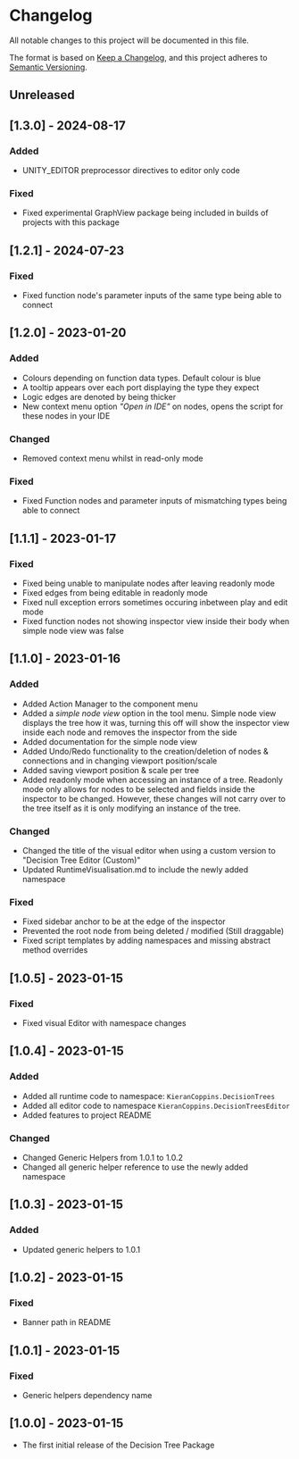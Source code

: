 # Changelog

All notable changes to this project will be documented in this file.

The format is based on [Keep a Changelog](https://keepachangelog.com/en/1.0.0/),
and this project adheres to [Semantic Versioning](https://semver.org/spec/v2.0.0.html).

## Unreleased

## [1.3.0] - 2024-08-17

### Added

- UNITY_EDITOR preprocessor directives to editor only code

### Fixed

- Fixed experimental GraphView package being included in builds of projects with this package

## [1.2.1] - 2024-07-23

### Fixed

- Fixed function node's parameter inputs of the same type being able to connect

## [1.2.0] - 2023-01-20

### Added

- Colours depending on function data types. Default colour is blue
- A tooltip appears over each port displaying the type they expect
- Logic edges are denoted by being thicker
- New context menu option *"Open in IDE"* on nodes, opens the script for these nodes in your IDE

### Changed

- Removed context menu whilst in read-only mode

### Fixed

- Fixed Function nodes and parameter inputs of mismatching types being able to connect

## [1.1.1] - 2023-01-17

### Fixed

- Fixed being unable to manipulate nodes after leaving readonly mode
- Fixed edges from being editable in readonly mode
- Fixed null exception errors sometimes occuring inbetween play and edit mode
- Fixed function nodes not showing inspector view inside their body when simple node view was false

## [1.1.0] - 2023-01-16

### Added

- Added Action Manager to the component menu
- Added a *simple node view* option in the tool menu. Simple node view displays the tree how it was, turning this off will show the inspector view inside each node and removes the inspector from the side
- Added documentation for the simple node view
- Added Undo/Redo functionality to the creation/deletion of nodes & connections and in changing viewport position/scale
- Added saving viewport position & scale per tree
- Added readonly mode when accessing an instance of a tree. Readonly mode only allows for nodes to be selected and fields inside the inspector to be changed. However, these changes will not carry over to the tree itself as it is only modifying an instance of the tree.

### Changed

- Changed the title of the visual editor when using a custom version to "Decision Tree Editor (Custom)"
- Updated RuntimeVisualisation.md to include the newly added namespace

### Fixed

- Fixed sidebar anchor to be at the edge of the inspector
- Prevented the root node from being deleted / modified (Still draggable)
- Fixed script templates by adding namespaces and missing abstract method overrides

## [1.0.5] - 2023-01-15

### Fixed

- Fixed visual Editor with namespace changes

## [1.0.4] - 2023-01-15

### Added

- Added all runtime code to namespace: `KieranCoppins.DecisionTrees`
- Added all editor code to namespace `KieranCoppins.DecisionTreesEditor`
- Added features to project README

### Changed

- Changed Generic Helpers from 1.0.1 to 1.0.2
- Changed all generic helper reference to use the newly added namespace

## [1.0.3] - 2023-01-15

### Added

- Updated generic helpers to 1.0.1

## [1.0.2] - 2023-01-15

### Fixed

- Banner path in README

## [1.0.1] - 2023-01-15

### Fixed

- Generic helpers dependency name

## [1.0.0] - 2023-01-15
- The first initial release of the Decision Tree Package
